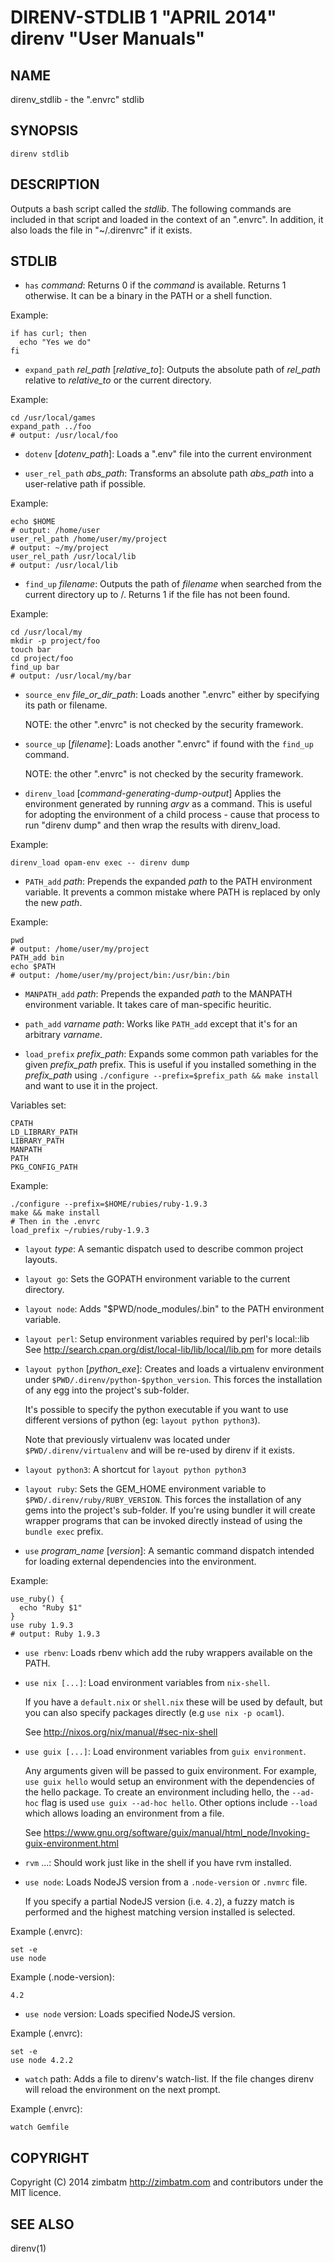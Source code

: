 DIRENV-STDLIB 1 "APRIL 2014" direnv "User Manuals"
==================================================

NAME
----

direnv_stdlib - the ".envrc" stdlib

SYNOPSIS
--------

`direnv stdlib`

DESCRIPTION
-----------

Outputs a bash script called the *stdlib*. The following commands are included in that script and loaded in the context of an ".envrc". In addition, it also loads the file in "~/.direnvrc" if it exists.

STDLIB
------

* `has` *command*:
    Returns 0 if the *command* is available. Returns 1 otherwise. It can be a binary in the PATH or a shell function.

Example:

    if has curl; then
      echo "Yes we do"
    fi

* `expand_path` *rel_path* [*relative_to*]:
    Outputs the absolute path of *rel_path* relative to *relative_to* or the current directory.

Example:

    cd /usr/local/games
    expand_path ../foo
    # output: /usr/local/foo

* `dotenv` [*dotenv_path*]:
    Loads a ".env" file into the current environment

* `user_rel_path` *abs_path*:
    Transforms an absolute path *abs_path* into a user-relative path if possible.

Example:

    echo $HOME
    # output: /home/user
    user_rel_path /home/user/my/project
    # output: ~/my/project
    user_rel_path /usr/local/lib
    # output: /usr/local/lib

* `find_up` *filename*:
    Outputs the path of *filename* when searched from the current directory up to /. Returns 1 if the file has not been found.

Example:

    cd /usr/local/my
    mkdir -p project/foo
    touch bar
    cd project/foo
    find_up bar
    # output: /usr/local/my/bar

* `source_env` *file_or_dir_path*:
    Loads another ".envrc" either by specifying its path or filename.

    NOTE: the other ".envrc" is not checked by the security framework.

* `source_up` [*filename*]:
    Loads another ".envrc" if found with the `find_up` command.

    NOTE: the other ".envrc" is not checked by the security framework.

* `direnv_load` [*command-generating-dump-output*]
    Applies the environment generated by running *argv* as a
    command. This is useful for adopting the environment of a child
    process - cause that process to run "direnv dump" and then wrap
    the results with direnv_load.

Example:

    direnv_load opam-env exec -- direnv dump

* `PATH_add` *path*:
    Prepends the expanded *path* to the PATH environment variable. It prevents a common mistake where PATH is replaced by only the new *path*.

Example:

    pwd
    # output: /home/user/my/project
    PATH_add bin
    echo $PATH
    # output: /home/user/my/project/bin:/usr/bin:/bin

* `MANPATH_add` *path*:
    Prepends the expanded *path* to the MANPATH environment variable. It takes care of man-specific heuritic.

* `path_add` *varname* *path*:
    Works like `PATH_add` except that it's for an arbitrary *varname*.

* `load_prefix` *prefix_path*:
    Expands some common path variables for the given *prefix_path* prefix. This is useful if you installed something in the *prefix_path* using
    `./configure --prefix=$prefix_path && make install` and want to use it in
    the project.

Variables set:

    CPATH
    LD_LIBRARY_PATH
    LIBRARY_PATH
    MANPATH
    PATH
    PKG_CONFIG_PATH

Example:

    ./configure --prefix=$HOME/rubies/ruby-1.9.3
    make && make install
    # Then in the .envrc
    load_prefix ~/rubies/ruby-1.9.3

* `layout` *type*:
    A semantic dispatch used to describe common project layouts.

* `layout go`:
    Sets the GOPATH environment variable to the current directory.

* `layout node`:
    Adds "$PWD/node_modules/.bin" to the PATH environment variable.

* `layout perl`:
    Setup environment variables required by perl's local::lib
    See http://search.cpan.org/dist/local-lib/lib/local/lib.pm for more
    details

* `layout python` [*python_exe*]:
    Creates and loads a virtualenv environment under `$PWD/.direnv/python-$python_version`. This forces the installation of any egg into the project's sub-folder.

    It's possible to specify the python executable if you want to use different versions of python (eg: `layout python python3`).

    Note that previously virtualenv was located under `$PWD/.direnv/virtualenv` and will be re-used by direnv if it exists.

* `layout python3`:
    A shortcut for `layout python python3`

* `layout ruby`:
    Sets the GEM_HOME environment variable to `$PWD/.direnv/ruby/RUBY_VERSION`. This forces the installation of any gems into the project's sub-folder.
    If you're using bundler it will create wrapper programs that can be invoked directly instead of using the `bundle exec` prefix.

* `use` *program_name* [*version*]:
    A semantic command dispatch intended for loading external dependencies into the environment.

Example:

    use_ruby() {
      echo "Ruby $1"
    }
    use ruby 1.9.3
    # output: Ruby 1.9.3

* `use rbenv`:
    Loads rbenv which add the ruby wrappers available on the PATH.
* `use nix [...]`:
    Load environment variables from `nix-shell`.

    If you have a `default.nix` or `shell.nix` these will be
    used by default, but you can also specify packages directly
    (e.g `use nix -p ocaml`).

    See http://nixos.org/nix/manual/#sec-nix-shell
* `use guix [...]`:
	Load environment variables from `guix environment`.

	Any arguments given will be passed to guix environment. For example,
	`use guix hello` would setup an environment with the dependencies of
	the hello package. To create an environment including hello, the
	`--ad-hoc` flag is used `use guix --ad-hoc hello`. Other options
	include `--load` which allows loading an environment from a
	file.

    See https://www.gnu.org/software/guix/manual/html_node/Invoking-guix-environment.html
* `rvm` ...:
    Should work just like in the shell if you have rvm installed.

* `use node`:
    Loads NodeJS version from a `.node-version` or `.nvmrc` file.

    If you specify a partial NodeJS version (i.e. `4.2`), a fuzzy
    match is performed and the highest matching version installed
    is selected.

Example (.envrc):

    set -e
    use node

Example (.node-version):

    4.2

* `use node` version:
    Loads specified NodeJS version.

Example (.envrc):

    set -e
    use node 4.2.2

* `watch` path:
    Adds a file to direnv's watch-list. If the file changes direnv will reload
    the environment on the next prompt.

Example (.envrc):

    watch Gemfile

COPYRIGHT
---------

Copyright (C) 2014 zimbatm <http://zimbatm.com> and contributors under the MIT licence.

SEE ALSO
--------

direnv(1)
